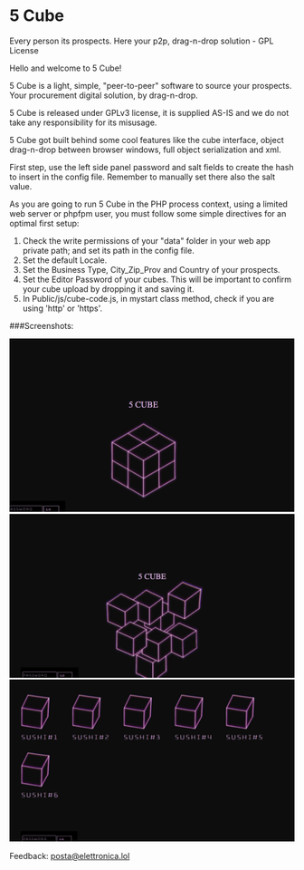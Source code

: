 # 5 Cube
Every person its prospects. Here your p2p, drag-n-drop solution - GPL License

  Hello and welcome to 5 Cube!<br>
	   
  5 Cube is a light, simple, "peer-to-peer" software to source your prospects. Your procurement digital solution, by drag-n-drop.<br>
	   
  5 Cube is released under GPLv3 license, it is supplied AS-IS and we do not take any responsibility for its misusage.<br>
	   
  5 Cube got built behind some cool features like the cube interface, object drag-n-drop between browser windows, full object serialization and xml.<br>
         
  First step, use the left side panel password and salt fields to create the hash to insert in the config file. Remember to manually set there also the salt value.<br>
	   
  As you are going to run 5 Cube in the PHP process context, using a limited web server or phpfpm user, you must follow some simple directives for an optimal first setup:<br>
	
  <ol>
     <li>Check the write permissions of your "data" folder in your web app private path; and set its path in the config file.</li>
     <li>Set the default Locale.</li>
     <li>Set the Business Type, City_Zip_Prov and Country of your prospects.</li>
     <li>Set the Editor Password of your cubes. This will be important to confirm your cube upload by dropping it and saving it.</li>
     <li>In Public/js/cube-code.js, in mystart class method, check if you are using 'http' or 'https'.</li>	
  </ol>	
  
  ###Screenshots:

 ![5cube in action](/Public/res/Screenshot1.jpg)<br>
 ![5cube in action](/Public/res/Screenshot2.jpg)<br>
 ![5cube in action](/Public/res/Screenshot3.jpg)

 Feedback: <a href="mailto:posta@elettronica.lol" style="color:#e6d236;">posta@elettronica.lol</a>
